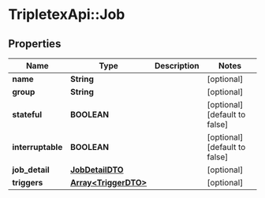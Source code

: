 # TripletexApi::Job

## Properties
Name | Type | Description | Notes
------------ | ------------- | ------------- | -------------
**name** | **String** |  | [optional] 
**group** | **String** |  | [optional] 
**stateful** | **BOOLEAN** |  | [optional] [default to false]
**interruptable** | **BOOLEAN** |  | [optional] [default to false]
**job_detail** | [**JobDetailDTO**](JobDetailDTO.md) |  | [optional] 
**triggers** | [**Array&lt;TriggerDTO&gt;**](TriggerDTO.md) |  | [optional] 


